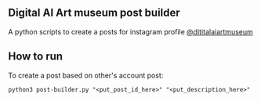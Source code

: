 ## Digital AI Art museum post builder
A python scripts to create a posts for instagram profile [@dititalaiartmuseum](https://www.instagram.com/digitalaiartmuseum/)

## How to run
To create a post based on other's account post:
```
python3 post-builder.py "<put_post_id_here>" "<put_description_here>"
```
